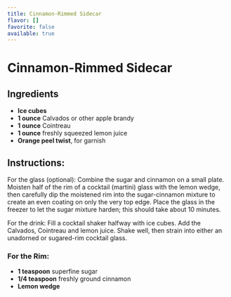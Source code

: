 ```yaml
---
title: Cinnamon-Rimmed Sidecar
flavor: []
favorite: false
available: true
---
```

# Cinnamon-Rimmed Sidecar  

## Ingredients

- **Ice cubes**
- **1 ounce** Calvados or other apple brandy
- **1 ounce** Cointreau
- **1 ounce** freshly squeezed lemon juice
- **Orange peel twist**, for garnish

## Instructions:

For the glass (optional): Combine the sugar and cinnamon on a small plate. Moisten half of the rim of a cocktail (martini) glass with the lemon wedge, then carefully dip the moistened rim into the sugar-cinnamon mixture to create an even coating on only the very top edge. Place the glass in the freezer to let the sugar mixture harden; this should take about 10 minutes.

  
For the drink: Fill a cocktail shaker halfway with ice cubes. Add the Calvados, Cointreau and lemon juice. Shake well, then strain into either an unadorned or sugared-rim cocktail glass.
### For the Rim:

- **1 teaspoon** superfine sugar
- **1/4 teaspoon** freshly ground cinnamon
- **Lemon wedge**



